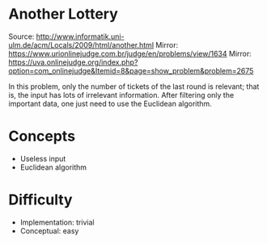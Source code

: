 Another Lottery
===============

Source: <http://www.informatik.uni-ulm.de/acm/Locals/2009/html/another.html>
Mirror: <https://www.urionlinejudge.com.br/judge/en/problems/view/1634>
Mirror: <https://uva.onlinejudge.org/index.php?option=com_onlinejudge&Itemid=8&page=show_problem&problem=2675>

In this problem, only the number of tickets of the last round is relevant;
that is, the input has lots of irrelevant information.
After filtering only the important data,
one just need to use the Euclidean algorithm.

Concepts
========
- Useless input
- Euclidean algorithm

Difficulty
==========
- Implementation: trivial
- Conceptual: easy
